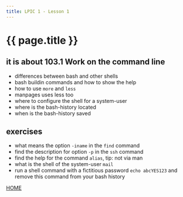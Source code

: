 ```yaml
---
title: LPIC 1 - Lesson 1
---
```


# {{ page.title }}

## it is about 103.1 Work on the command line

- differences between bash and other shells
- bash buildin commands and how to show the help
- how to use `more` and `less`
- manpages uses less too
- where to configure the shell for a system-user
- where is the bash-history located
- when is the bash-history saved

## exercises

- what means the option `-iname` in the `find` command
- find the description for option `-p` in the `ssh` command
- find the help for the command `alias`, tip: not via man 
- what is the shell of the system-user `mail`
- run a shell command with a fictitious password `echo abcYES123` and remove this command from your bash history

[HOME](https://ogaida.github.io/lpic_1/README.html)